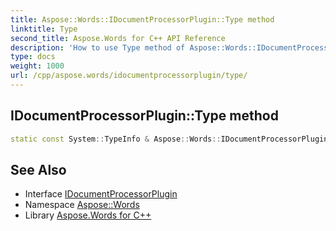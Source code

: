```yaml
---
title: Aspose::Words::IDocumentProcessorPlugin::Type method
linktitle: Type
second_title: Aspose.Words for C++ API Reference
description: 'How to use Type method of Aspose::Words::IDocumentProcessorPlugin class in C++.'
type: docs
weight: 1000
url: /cpp/aspose.words/idocumentprocessorplugin/type/
---
```

## IDocumentProcessorPlugin::Type method




```cpp
static const System::TypeInfo & Aspose::Words::IDocumentProcessorPlugin::Type()
```

## See Also

* Interface [IDocumentProcessorPlugin](../)
* Namespace [Aspose::Words](../../)
* Library [Aspose.Words for C++](../../../)
